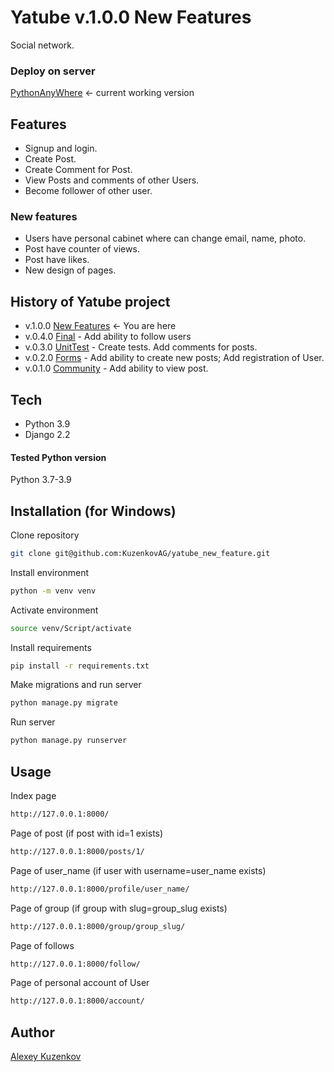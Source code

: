 # Yatube v.1.0.0 New Features
Social network. 

### Deploy on server
[PythonAnyWhere] <- current working version 

## Features
- Signup and login.
- Create Post.
- Create Comment for Post.
- View Posts and comments of other Users.
- Become follower of other user.

### New features
- Users have personal cabinet where can change email, name, photo.
- Post have counter of views.
- Post have likes.
- New design of pages.

## History of Yatube project
- v.1.0.0 [New Features] <- You are here
- v.0.4.0 [Final]  - Add ability to follow users
- v.0.3.0 [UnitTest] - Create tests. Add comments for posts.
- v.0.2.0 [Forms] - Add ability to create new posts; Add registration of User.
- v.0.1.0 [Community] - Add ability to view post.

## Tech
- Python 3.9
- Django 2.2

#### Tested Python version
Python 3.7-3.9


## Installation (for Windows)
Clone repository
```sh
git clone git@github.com:KuzenkovAG/yatube_new_feature.git
```
Install environment
```sh
python -m venv venv
```
Activate environment
```sh
source venv/Script/activate
```
Install requirements
```sh
pip install -r requirements.txt
```
Make migrations and run server
```sh
python manage.py migrate
```
Run server
```sh
python manage.py runserver
```

## Usage
Index page
```sh
http://127.0.0.1:8000/
```

Page of post (if post with id=1 exists)
```sh
http://127.0.0.1:8000/posts/1/
```

Page of user_name (if user with username=user_name exists)
```sh
http://127.0.0.1:8000/profile/user_name/
```

Page of group (if group with slug=group_slug exists)
```sh
http://127.0.0.1:8000/group/group_slug/
```


Page of follows
```sh
http://127.0.0.1:8000/follow/
```

Page of personal account of User
```sh
http://127.0.0.1:8000/account/
```


## Author
[Alexey Kuzenkov]

   [PythonAnyWhere]: <https://alexey241390.pythonanywhere.com/>

   [Alexey Kuzenkov]: <https://github.com/KuzenkovAG>
   [New Features]: <https://github.com/KuzenkovAG/yatube_new_feature>
   [Final]: <https://github.com/KuzenkovAG/yatube_final>
   [UnitTest]: <https://github.com/KuzenkovAG/yatube_tests>
   [Forms]: <https://github.com/KuzenkovAG/yatube_forms>
   [Community]: <https://github.com/KuzenkovAG/yatube_community>